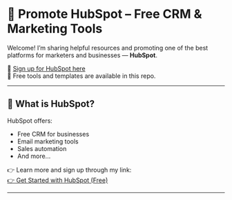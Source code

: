 # 🚀 Promote HubSpot – Free CRM & Marketing Tools

Welcome! I’m sharing helpful resources and promoting one of the best platforms for marketers and businesses — **HubSpot**.

🔗 [Sign up for HubSpot here](your-affiliate-link)  
🎁 Free tools and templates are available in this repo.

---

## 📌 What is HubSpot?
HubSpot offers:
- Free CRM for businesses
- Email marketing tools
- Sales automation
- And more...

👉 Learn more and sign up through my link:  
[👉 Get Started with HubSpot (Free)](your-affiliate-link)

---
